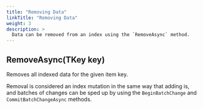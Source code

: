 ```yaml
---
title: "Removing Data"
linkTitle: "Removing Data"
weight: 3
description: >
  Data can be removed from an index using the `RemoveAsync` method.
---
```


## RemoveAsync(TKey key)

Removes all indexed data for the given item key.

Removal is considered an index mutation in the same way that adding is, and batches of changes can be sped up by using the `BeginBatchChange` and `CommitBatchChangeAsync` methods.
